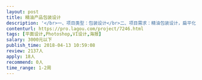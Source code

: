 ```yaml
---                
layout: post       
title: 精油产品包装设计           
description: '</br>一、项目类型：包装设计</br>二、项目需求：精油包装设计，扁平化风格 </br>三、目标人群：中青年</br></br>四、设计需求：</br></br>     数量：1套（如合作愉快，后期还有2-3款同款包装设计需求）</br></br>     1.瓶身瓶贴设计*1  （以国外某地区的“地形图”为基础，艺术化处理，加文字排版工作）</br>     2.包装盒设计*1  （以“地形图”元素为基础做延展）</br>     3.购物纸袋设计*1 （以“地形图”元素为基础做延展）</br>     4.感谢卡设计*1 （以“地形图”元素为基础做延展）</br></br>五、说明：如你对本项目或我司有兴趣更深一层了解，请联系我，我会尽快回复你！谢谢！</br>'     
contenturl: https://pro.lagou.com/project/7246.html      
tags: [平面设计,Photoshop,VI设计,海报]            
salary: 3000元以下          
publish_time: 2018-04-13 10:59:08         
review: 2137人                   
apply: 18人                   
recommend: 0人                   
time_range: 1-2周              
---                 
```


